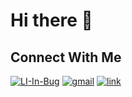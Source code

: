 # Hi there 👋

## Connect With Me

[![LI-In-Bug](https://user-images.githubusercontent.com/60769151/107107018-cf6dff00-67eb-11eb-9e12-ea05031f6178.png)][1]
[![gmail](https://user-images.githubusercontent.com/60769151/107106914-5c648880-67eb-11eb-90b9-d5414f4ec1cb.png)][2]
[![link](https://user-images.githubusercontent.com/60769151/107107402-e7df1900-67ed-11eb-9e26-248018aa2549.png)][3]

[1]: https://www.linkedin.com/in/austin-scobee/
[2]: mailto:austin.scobee@gmail.com
[3]: https://www.austinscobee.com/

<!--
**ascobee/ascobee** is a ✨ _special_ ✨ repository because its `README.md` (this file) appears on your GitHub profile.

Here are some ideas to get you started:

- 🔭 I’m currently working on ...
- 🌱 I’m currently learning ...
- 👯 I’m looking to collaborate on ...
- 🤔 I’m looking for help with ...
- 💬 Ask me about ...
- 📫 How to reach me: ...
- 😄 Pronouns: ...
- ⚡ Fun fact: ...
-->

<!-- # Hi there 👋 -->
